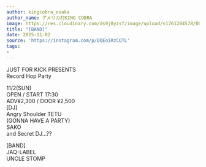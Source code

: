 ```yaml
---
author: kingcobra_osaka
author_name: アメリカ村KING COBRA
image: https://res.cloudinary.com/ds9j0yzsf/image/upload/v1761284578/DQEoiRzCQTL.jpg
title: "[BAND]"
date: 2025-11-02
source: 'https://instagram.com/p/DQEoiRzCQTL'
tags:
- 
---
```

JUST FOR KICK PRESENTS<br>
Record Hop Party

11/2(SUN)<br>
OPEN / START 17:30<br>
ADV¥2,300 / DOOR ¥2,500<br>
[DJ]<br>
Angry Shoulder TETU<br>
(GONNA HAVE A PARTY)<br>
SAKO<br>
and Secret DJ...??

[BAND]<br>
JAQ-LABEL<br>
UNCLE STOMP